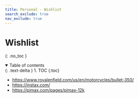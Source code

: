 ```yaml
---
title: Personal - Wishlist
search_exclude: true
nav_exclude: true
---
```


<!-- prettier-ignore-start -->
# Wishlist
{: .no_toc }

<details open markdown="block">
  <summary>
    Table of contents
  </summary>
  {: .text-delta }
1. TOC
{:toc}
</details>

<!-- prettier-ignore-end -->

-   https://www.royalenfield.com/us/en/motorcycles/bullet-350/
-   https://instax.com/
-   https://pimax.com/pages/pimax-12k
